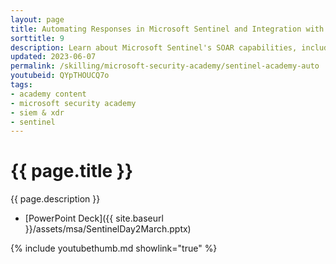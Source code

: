 ```yaml
---
layout: page
title: Automating Responses in Microsoft Sentinel and Integration with Microsoft Defender Solutions
sorttitle: 9
description: Learn about Microsoft Sentinel's SOAR capabilities, including Automation Rules and Playbooks. Explore several OOB Playbooks, Community Playbooks, as well as Custom Playbooks, including one utilizing the OpenAI Logic App Connector.
updated: 2023-06-07
permalink: /skilling/microsoft-security-academy/sentinel-academy-auto
youtubeid: QYpTHOUCQ7o
tags: 
- academy content
- microsoft security academy
- siem & xdr
- sentinel
---
```


# {{ page.title }}

{{ page.description }}

* [PowerPoint Deck]({{ site.baseurl }}/assets/msa/SentinelDay2March.pptx)

{% include youtubethumb.md showlink="true" %}